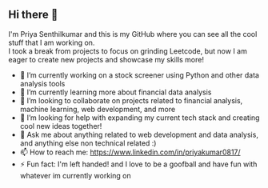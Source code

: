 ## Hi there 👋

I'm Priya Senthilkumar and this is my GitHub where you can see all the cool stuff that I am working on.  
I took a break from projects to focus on grinding Leetcode, but now I am eager to create new projects and showcase my skills more!
- 🔭 I’m currently working on a stock screener using Python and other data analysis tools
- 🌱 I’m currently learning more about financial data analysis
- 👯 I’m looking to collaborate on projects related to financial analysis, machine learning, web development, and more
- 🤔 I’m looking for help with expanding my current tech stack and creating cool new ideas together!
- 💬 Ask me about anything related to web development and data analysis, and anything else non technical related :)
- 📫 How to reach me: https://www.linkedin.com/in/priyakumar0817/
- ⚡ Fun fact: I'm left handed! and I love to be a goofball and have fun with whatever im currently working on
<!--
**priyakumar0817/priyakumar0817** is a ✨ _special_ ✨ repository because its `README.md` (this file) appears on your GitHub profile.

Here are some ideas to get you started:

- 🔭 I’m currently working on ...
- 🌱 I’m currently learning ...
- 👯 I’m looking to collaborate on ...
- 🤔 I’m looking for help with ...
- 💬 Ask me about ...
- 📫 How to reach me: ...
- 😄 Pronouns: ...
- ⚡ Fun fact: ...
-->
